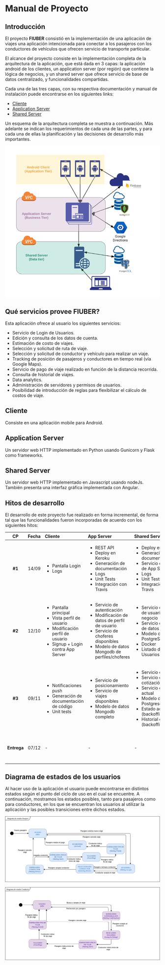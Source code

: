 # Manual de Proyecto

## Introducción

El proyecto **FIUBER** consistió en la implementación de una aplicación de viajes una aplicación intencionada para conectar a los pasajeros con los conductores de vehículos que ofrecen servicio de transporte particular.

El alcance del proyecto consiste en la implementación completa de la arquitectura de la aplicación, que está dada en 3 capas: la aplicación android de los clientes, un application server (por región) que contiene la lógica de negocios, y un shared server que ofrece servicio de base de datos centralizado, y funcionalidades compartidas.

Cada una de las tres capas, con su respectiva documentación y manual de instalación puede encontrarse en los siguientes links:

- [Cliente](https://github.com/fi-ubers/client) 
- [Application Server](https://github.com/fi-ubers/app-server)
- [Shared Server](https://github.com/fi-ubers/shared-server)

Un esquema de la arquitectura completa se muestra a continuación. Más adelante se indican los requerimientos de cada una de las partes, y para cada una de ellas la planificación y las decisiones de desarrollo más importantes.

![Diagrama de la arquitectura del proyecto](https://github.com/fi-ubers/app-server/blob/master/docs/ArchDiagram.png)

## Qué servicios provee FIUBER?

Esta aplicación ofrece al usuario los siguientes servicios:

- Servicio de Login de Usuarios.
- Edición y consulta de los datos de cuenta.
- Estimación de costo de viajes.
- Selección y solicitud de ruta de viaje.
- Selección y solicitud de conductor y vehículo para realizar un viaje.
- Tracking de posición de pasajeros y conductores en tiempo real (vía Google Maps).
- Servicio de pago de viaje realizado en función de la distancia recorrida.
- Consulta de historial de viajes.
- Data analytics.
- Administración de servidores y permisos de usuarios.
- Posibilidad de introducción de reglas para flexibilizar el cálculo de costos de viaje.
  
## Cliente

Consiste en una aplicación mobile para Android.

## Application Server

Un servidor web HTTP implementado en Python usando Gunicorn y Flask como frameworks.

## Shared Server

Un servidor web HTTP implementado en Javascript usando nodeJs. También presenta una interfaz gráfica implementada con Angular.

## Hitos de desarrollo

El desarrollo de este proyecto fue realizado en forma incremental, de forma tal que las funcionalidades fueron incorporadas de acuerdo con los siguientes hitos:

|  CP  | Fecha | Cliente |  App Server  |  Shared Server  |  Común  |
|:---:|:---:|:----|:----------|:-----------|:-----|
|   **#1**    | 14/09 | <ul><li>Pantalla Login</li><li>Logs</li></ul> | <ul><li>REST API</li><li>Deploy en Keroku</li><li>Generación de documentación</li><li>Logs</li><li>Unit Tests</li><li>Integración con Travis</li></ul>|<ul><li>Deploy en Keroku</li><li>Generación de documentación</li><li>Servicio de gestión de App Servers</li><li>Logs</li><li>Unit Tests</li><li>Integración con Travis</li></ul>| <ul><li>Mockups</li><li>Reporte de coverage</li></ul> |
|   **#2**    | 12/10 |<ul><li>Pantalla principal</li><li>Vista perfil de usuario</li><li>Modificación perfil de usuario</li><li>Signup + Login contra App Server</li></ul>|<ul><li>Servicio de autenticación</li><li>Modificación de datos de perfil de usuario</li><li> Servicio de choferes disponibles</li><li>Modelo de datos Mongodb de perfiles/choferes</li></ul>|<ul><li>Servicio de gestión de usuarios de negocio</li><li>Servicio de gestión de datos de usuario</li><li>Modelo de datos de PostgreSql</li><li>Docker</li><li>Listado de Usuarios(backoffice)</li></ul>| <ul><li>Diseño</li><li>Modelo de datos</li></ul> |
|   **#3**    | 09/11 | <ul><li>Notificaciones push</li><li>Generación de documentación de código</li><li>Unit tests</li></ul> |  <ul><li>Servicio de posicionamiento</li><li> Servicio de viajes disponibles</li><li>Modelo de datos Mongodb completo</li></ul>  | <ul><li>Servicio de viajes</li><li>Servicio de cotización de viaje</li><li>Servicio de estado actual</li><li>Modelo de datos Postgresql completo</li><li>Estado actual (backoffice)></li><li>Historial de viajes (backoffice)></li></ul>  | <ul><li>Manual de instalación y configuración</li></ul> |
| **Entrega** | 07/12 |   -     |    -    |    -    |  <ul><li>Documentación actualizada</li><li>Funcionalidad completa</li></ul> |

## Diagrama de estados de los usuarios

Al hacer uso de la aplicación el usuario puede encontrarse en distintos estados según el punto del ciclo de uso en el cual se encuentre. A continuación, mostramos los estados posibles, tanto para pasajeros como para conductores, en los que se encuentran los usuarios al utilizar la aplicación y las posibles transiciones entre dichos estados.

![Diagrama de estados de los pasajeros](https://github.com/fi-ubers/app-server/blob/master/docs/PassStateDiag.png)

![Diagrama de estados de los conductores](https://github.com/fi-ubers/app-server/blob/master/docs/DriverStateDiag.png)




